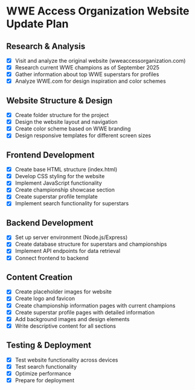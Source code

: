 # WWE Access Organization Website Update Plan

## Research & Analysis
- [x] Visit and analyze the original website (wweaccessorganization.com)
- [x] Research current WWE champions as of September 2025
- [x] Gather information about top WWE superstars for profiles
- [x] Analyze WWE.com for design inspiration and color schemes

## Website Structure & Design
- [x] Create folder structure for the project
- [x] Design the website layout and navigation
- [x] Create color scheme based on WWE branding
- [x] Design responsive templates for different screen sizes

## Frontend Development
- [x] Create base HTML structure (index.html)
- [x] Develop CSS styling for the website
- [x] Implement JavaScript functionality
- [x] Create championship showcase section
- [x] Create superstar profile template
- [x] Implement search functionality for superstars

## Backend Development
- [x] Set up server environment (Node.js/Express)
- [x] Create database structure for superstars and championships
- [x] Implement API endpoints for data retrieval
- [x] Connect frontend to backend

## Content Creation
- [x] Create placeholder images for website
- [x] Create logo and favicon
- [x] Create championship information pages with current champions
- [x] Create superstar profile pages with detailed information
- [x] Add background images and design elements
- [x] Write descriptive content for all sections

## Testing & Deployment
- [x] Test website functionality across devices
- [x] Test search functionality
- [x] Optimize performance
- [x] Prepare for deployment